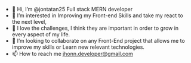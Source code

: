- 👋 Hi, I’m @jontatan25 Full stack MERN developer 
- 👀 I’m interested in Improving my Front-end Skills and take my react to the next level,
- 🌱 I love the challenges, I think they are important in order to grow in every aspect of my life.
- 💞️ I’m looking to collaborate on any Front-End project that allows me to improve my skills or Learn new relevant technologies.
- 📫 How to reach me  jhonn.developer@gmail.com 

<!---
jontatan25/jontatan25 is a ✨ special ✨ repository because its `README.md` (this file) appears on your GitHub profile.
You can click the Preview link to take a look at your changes.
--->
